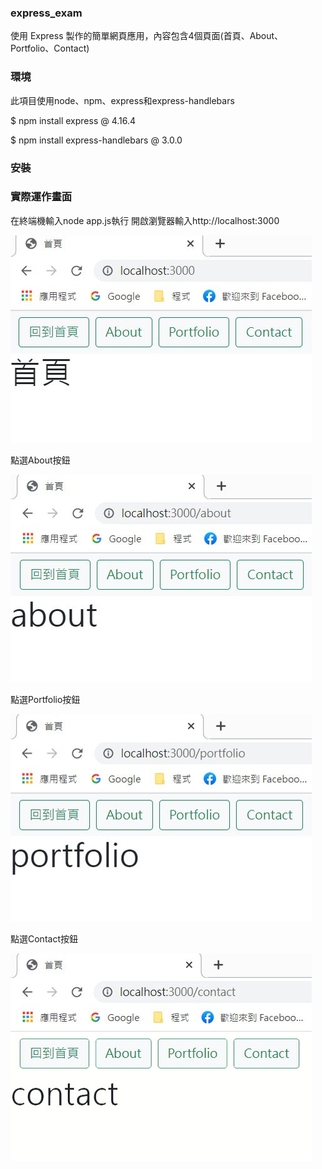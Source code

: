 ### express_exam
使用 Express 製作的簡單網頁應用，內容包含4個頁面(首頁、About、Portfolio、Contact)

### 環境
此項目使用node、npm、express和express-handlebars

  $ npm install express @ 4.16.4
  
  $ npm install express-handlebars @ 3.0.0
  
### 安裝


### 實際運作畫面

在終端機輸入node app.js執行
開啟瀏覽器輸入http://localhost:3000

![](https://github.com/ShihYuan-Chiu/express_exam/blob/main/1.jpg)

點選About按鈕

![](https://github.com/ShihYuan-Chiu/express_exam/blob/main/2.jpg)

點選Portfolio按鈕

![](https://github.com/ShihYuan-Chiu/express_exam/blob/main/3.jpg)

點選Contact按鈕

![](https://github.com/ShihYuan-Chiu/express_exam/blob/main/4.jpg)

